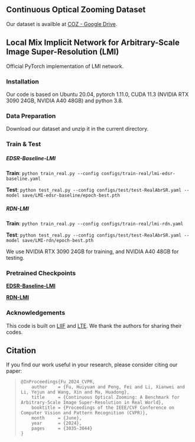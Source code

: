 ## Continuous Optical Zooming Dataset

Our dataset is availble at [COZ - Google Drive](https://drive.google.com/drive/folders/196vQw7Y6aLnoEsRYDV3MOETL7YU9HrDQ).

## Local Mix Implicit Network for Arbitrary-Scale Image Super-Resolution (LMI)

Official PyTorch implementation of LMI network.

### Installation

Our code is based on Ubuntu 20.04, pytorch 1.11.0, CUDA 11.3 (NVIDIA RTX 3090 24GB, NVIDIA A40 48GB) and python 3.8.

### Data Preparation

Download our dataset and unzip it in the current directory.

### Train & Test

##### **EDSR-Baseline-LMI**

**Train**: `python train_real.py --config configs/train-real/lmi-edsr-baseline.yaml`

**Test**: `python test_real.py --config configs/test/test-RealAbrSR.yaml --model save/LMI-edsr-baseline/epoch-best.pth`

##### **RDN-LMI**

**Train**: `python train_real.py --config configs/train-real/lmi-rdn.yaml `

**Test**: `python test_real.py --config configs/test/test-RealAbrSR.yaml --model save/LMI-rdn/epoch-best.pth`

We use NVIDIA RTX 3090 24GB for training, and NVIDIA A40 48GB for testing.

### Pretrained Checkpoints

**[EDSR-Baseline-LMI](https://drive.google.com/file/d/1-18tDJduD3sqYVOBPhu19YnJaHDkOiGr/view?usp=drive_link)**

**[RDN-LMI](https://drive.google.com/file/d/1-1iASRRn604jwgzxOy7NHdjX_EQ7L3L-/view?usp=drive_link)**

### Acknowledgements

This code is built on [LIIF](https://github.com/yinboc/liif) and [LTE](https://github.com/jaewon-lee-b/lte).  We thank the authors for sharing their codes.

## Citation

If you find our work useful in your research, please consider citing our paper:

> ```
> @InProceedings{Fu_2024_CVPR,
>     author    = {Fu, Huiyuan and Peng, Fei and Li, Xianwei and Li, Yejun and Wang, Xin and Ma, Huadong},
>     title     = {Continuous Optical Zooming: A Benchmark for Arbitrary-Scale Image Super-Resolution in Real World},
>     booktitle = {Proceedings of the IEEE/CVF Conference on Computer Vision and Pattern Recognition (CVPR)},
>     month     = {June},
>     year      = {2024},
>     pages     = {3035-3044}
> }
> ```